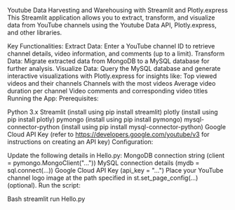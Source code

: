 Youtube Data Harvesting and Warehousing with Streamlit and Plotly.express
This Streamlit application allows you to extract, transform, and visualize data from YouTube channels using the Youtube Data API, Plotly.express, and other libraries.

Key Functionalities:
Extract Data: Enter a YouTube channel ID to retrieve channel details, video information, and comments (up to a limit).
Transform Data: Migrate extracted data from MongoDB to a MySQL database for further analysis.
Visualize Data: Query the MySQL database and generate interactive visualizations with Plotly.express for insights like:
Top viewed videos and their channels
Channels with the most videos
Average video duration per channel
Video comments and corresponding video titles
Running the App:
Prerequisites:

Python 3.x
Streamlit (install using pip install streamlit)
plotly (install using pip install plotly)
pymongo (install using pip install pymongo)
mysql-connector-python (install using pip install mysql-connector-python)
Google Cloud API Key (refer to https://developers.google.com/youtube/v3 for instructions on creating an API key)
Configuration:

Update the following details in Hello.py:
MongoDB connection string (client = pymongo.MongoClient("..."))
MySQL connection details (mydb = sql.connect(...))
Google Cloud API Key (api_key = "...")
Place your YouTube channel logo image at the path specified in st.set_page_config(...) (optional).
Run the script:

Bash
streamlit run Hello.py
